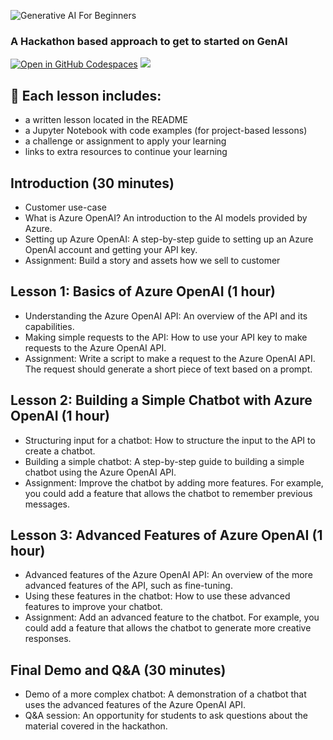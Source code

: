 
![Generative AI For Beginners](./images/repository-thumbnail.png?WT.mc_id=academic-105485-koreyst)

### A Hackathon based approach to get to started on GenAI


[![Open in GitHub Codespaces](https://img.shields.io/static/v1?style=for-the-badge&label=GitHub+Codespaces&message=Open&color=lightgrey&logo=github)](https://codespaces.new/microsoft/generative-ai-for-beginners?WT.mc_id=academic-105485-koreyst)
[![](https://dcbadge.vercel.app/api/server/ByRwuEEgH4)](https://aka.ms/genai-discord?WT.mc_id=academic-105485-koreyst)


## 📂 Each lesson includes:

- a written lesson located in the README 
- a Jupyter Notebook with code examples (for project-based lessons) 
- a challenge or assignment to apply your learning 
- links to extra resources to continue your learning

## Introduction (30 minutes)
- Customer use-case
- What is Azure OpenAI? An introduction to the AI models provided by Azure.
- Setting up Azure OpenAI: A step-by-step guide to setting up an Azure OpenAI account and getting your API key.
- Assignment: Build a story and assets how we sell to customer

## Lesson 1: Basics of Azure OpenAI (1 hour)
- Understanding the Azure OpenAI API: An overview of the API and its capabilities.
- Making simple requests to the API: How to use your API key to make requests to the Azure OpenAI API.
- Assignment: Write a script to make a request to the Azure OpenAI API. The request should generate a short piece of text based on a prompt.

## Lesson 2: Building a Simple Chatbot with Azure OpenAI (1 hour)
- Structuring input for a chatbot: How to structure the input to the API to create a chatbot.
- Building a simple chatbot: A step-by-step guide to building a simple chatbot using the Azure OpenAI API.
- Assignment: Improve the chatbot by adding more features. For example, you could add a feature that allows the chatbot to remember previous messages.

## Lesson 3: Advanced Features of Azure OpenAI (1 hour)
- Advanced features of the Azure OpenAI API: An overview of the more advanced features of the API, such as fine-tuning.
- Using these features in the chatbot: How to use these advanced features to improve your chatbot.
- Assignment: Add an advanced feature to the chatbot. For example, you could add a feature that allows the chatbot to generate more creative responses.

## Final Demo and Q&A (30 minutes)
- Demo of a more complex chatbot: A demonstration of a chatbot that uses the advanced features of the Azure OpenAI API.
- Q&A session: An opportunity for students to ask questions about the material covered in the hackathon.
